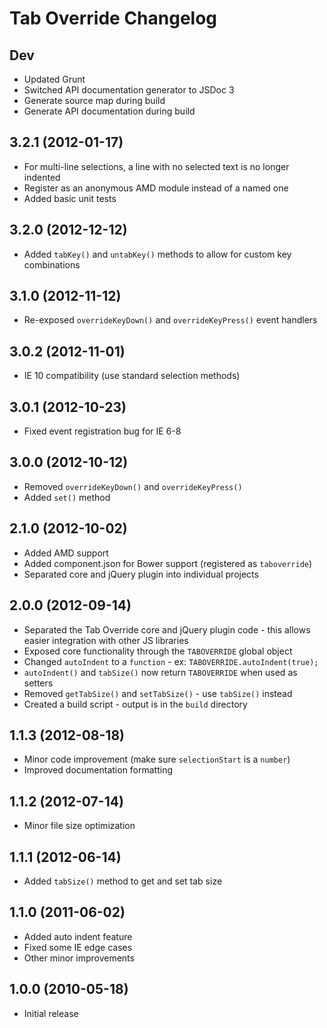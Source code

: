 # Tab Override Changelog

## Dev
* Updated Grunt
* Switched API documentation generator to JSDoc 3
* Generate source map during build
* Generate API documentation during build

## 3.2.1 (2012-01-17)
* For multi-line selections, a line with no selected text is no longer indented
* Register as an anonymous AMD module instead of a named one
* Added basic unit tests

## 3.2.0 (2012-12-12)
* Added `tabKey()` and `untabKey()` methods to allow for custom key combinations

## 3.1.0 (2012-11-12)
* Re-exposed `overrideKeyDown()` and `overrideKeyPress()` event handlers

## 3.0.2 (2012-11-01)
* IE 10 compatibility (use standard selection methods)

## 3.0.1 (2012-10-23)
* Fixed event registration bug for IE 6-8

## 3.0.0 (2012-10-12)
* Removed `overrideKeyDown()` and `overrideKeyPress()`
* Added `set()` method

## 2.1.0 (2012-10-02)
* Added AMD support
* Added component.json for Bower support (registered as `taboverride`)
* Separated core and jQuery plugin into individual projects

## 2.0.0 (2012-09-14)
* Separated the Tab Override core and jQuery plugin code - 
  this allows easier integration with other JS libraries
* Exposed core functionality through the `TABOVERRIDE` global object
* Changed `autoIndent` to a `function` -
  ex: `TABOVERRIDE.autoIndent(true);`
* `autoIndent()` and `tabSize()` now return `TABOVERRIDE` when used as setters
* Removed `getTabSize()` and `setTabSize()` - use `tabSize()` instead
* Created a build script - output is in the `build` directory

## 1.1.3 (2012-08-18)
* Minor code improvement (make sure `selectionStart` is a `number`)
* Improved documentation formatting

## 1.1.2 (2012-07-14)
* Minor file size optimization

## 1.1.1 (2012-06-14)
* Added `tabSize()` method to get and set tab size

## 1.1.0 (2011-06-02)
* Added auto indent feature
* Fixed some IE edge cases
* Other minor improvements

## 1.0.0 (2010-05-18)
* Initial release